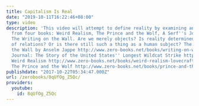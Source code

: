 ```yaml
---
title: Capitalism Is Real
date: "2019-10-11T16:22:46+08:00"
type: video
description: 'This video will attempt to define reality by examining and taking excerpts
  from four books: Weird Realism, The Prince and the Wolf, A Serf''s Journal, and
  The Writing on the Wall. Are we merely objects? Is reality determined by a network
  of relations? Or is there still such a thing as a human subject? The Writing on
  the Wall by Anselm Jappe http://www.zero-books.net/books/writing-on-wall A Serf''s
  Journal: The Story of the United States'' Longest Wildcat Strike http://www.zero-books.net/books/serfs-journal
  Weird Realism http://www.zero-books.net/books/weird-realism-lovecraft-and-philosophy
  The Prince and the Wolf http://www.zero-books.net/books/prince-and-the-wolf-latour-and-harman-at-the-lse-the'
publishdate: "2017-10-22T05:34:47.000Z"
url: /zerobooks/8qUfOg_Z5Qc/
providers:
  youtube:
    id: 8qUfOg_Z5Qc
---
```

